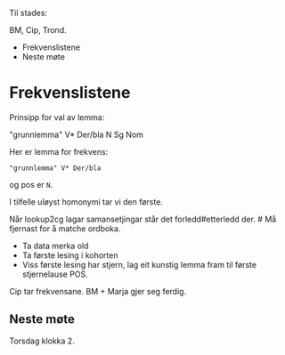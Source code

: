 Til stades:

BM, Cip, Trond.

* Frekvenslistene
* Neste møte

# Frekvenslistene

Prinsipp for val av lemma:

"grunnlemma" V* Der/bla N Sg Nom

Her er lemma for frekvens:

`"grunnlemma" V* Der/bla`

og pos er `N`.

I tilfelle uløyst homonymi tar vi den første.

Når lookup2cg lagar samansetjingar står det forledd#etterledd
der. # Må fjernast for å matche ordboka.

* Ta data merka old
* Ta første lesing i kohorten
* Viss første lesing har stjern, lag eit kunstig lemma fram til første stjernelause POS.

Cip tar frekvensane. BM + Marja gjer seg ferdig.

## Neste møte

Torsdag klokka 2.
